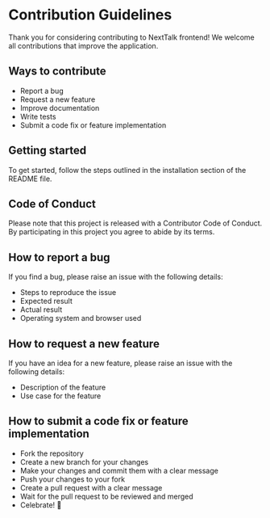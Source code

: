 # Contribution Guidelines

Thank you for considering contributing to NextTalk frontend! We welcome all contributions that improve the application.

## Ways to contribute

- Report a bug
- Request a new feature
- Improve documentation
- Write tests
- Submit a code fix or feature implementation

## Getting started

To get started, follow the steps outlined in the installation section of the README file.

## Code of Conduct

Please note that this project is released with a Contributor Code of Conduct. By participating in this project you agree to abide by its terms.

## How to report a bug

If you find a bug, please raise an issue with the following details:

- Steps to reproduce the issue
- Expected result
- Actual result
- Operating system and browser used

## How to request a new feature

If you have an idea for a new feature, please raise an issue with the following details:

- Description of the feature
- Use case for the feature

## How to submit a code fix or feature implementation

- Fork the repository
- Create a new branch for your changes
- Make your changes and commit them with a clear message
- Push your changes to your fork
- Create a pull request with a clear message
- Wait for the pull request to be reviewed and merged
- Celebrate! 🎉
